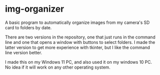 # img-organizer
A basic program to automatically organize images from my camera's SD card to folders by date.

There are two versions in the repository, one that just runs in the command line and one that opens a window with buttons to select folders. I made the latter version to get more experience with tkinter, but I like the command line version better.

I made this on my Windows 11 PC, and also used it on my windows 10 PC. No idea if it will work on any other operating system.
